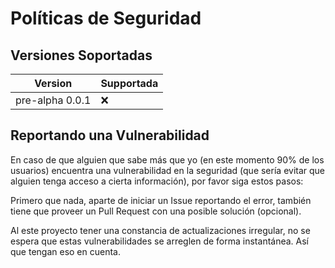 # Políticas de Seguridad

## Versiones Soportadas

| Version           | Supportada         |
| ----------------- | ------------------ |
| pre-alpha 0.0.1   | :x:                |

## Reportando una Vulnerabilidad

En caso de que alguien que sabe más que yo (en este momento 90% de los usuarios)
encuentra una vulnerabilidad en la seguridad (que sería evitar que alguien tenga acceso
a cierta información), por favor siga estos pasos:

Primero que nada, aparte de iniciar un Issue reportando el error, también tiene que 
proveer un Pull Request con una posible solución (opcional).

Al este proyecto tener una constancia de actualizaciones irregular, no se espera que estas
vulnerabilidades se arreglen de forma instantánea. Así que tengan eso en cuenta.
